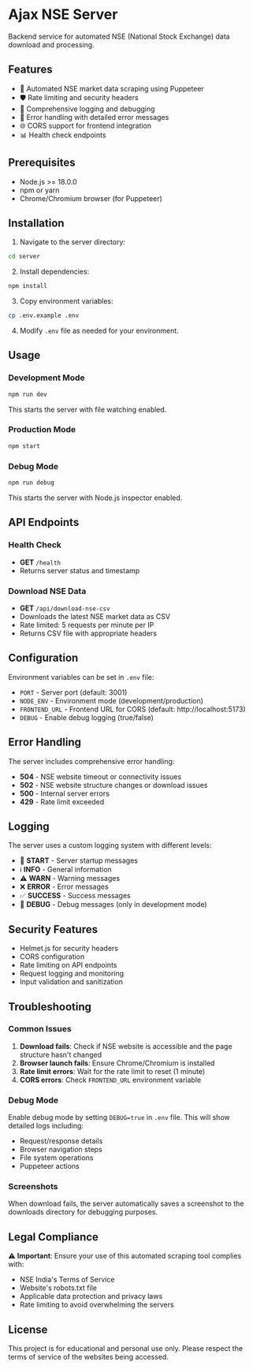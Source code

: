 # Ajax NSE Server

Backend service for automated NSE (National Stock Exchange) data download and processing.

## Features

- 🤖 Automated NSE market data scraping using Puppeteer
- 🛡️ Rate limiting and security headers
- 📝 Comprehensive logging and debugging
- 🔄 Error handling with detailed error messages
- 🌐 CORS support for frontend integration
- 📊 Health check endpoints

## Prerequisites

- Node.js >= 18.0.0
- npm or yarn
- Chrome/Chromium browser (for Puppeteer)

## Installation

1. Navigate to the server directory:

```bash
cd server
```

2. Install dependencies:

```bash
npm install
```

3. Copy environment variables:

```bash
cp .env.example .env
```

4. Modify `.env` file as needed for your environment.

## Usage

### Development Mode

```bash
npm run dev
```

This starts the server with file watching enabled.

### Production Mode

```bash
npm start
```

### Debug Mode

```bash
npm run debug
```

This starts the server with Node.js inspector enabled.

## API Endpoints

### Health Check

- **GET** `/health`
- Returns server status and timestamp

### Download NSE Data

- **GET** `/api/download-nse-csv`
- Downloads the latest NSE market data as CSV
- Rate limited: 5 requests per minute per IP
- Returns CSV file with appropriate headers

## Configuration

Environment variables can be set in `.env` file:

- `PORT` - Server port (default: 3001)
- `NODE_ENV` - Environment mode (development/production)
- `FRONTEND_URL` - Frontend URL for CORS (default: http://localhost:5173)
- `DEBUG` - Enable debug logging (true/false)

## Error Handling

The server includes comprehensive error handling:

- **504** - NSE website timeout or connectivity issues
- **502** - NSE website structure changes or download issues
- **500** - Internal server errors
- **429** - Rate limit exceeded

## Logging

The server uses a custom logging system with different levels:

- 🚀 **START** - Server startup messages
- ℹ️ **INFO** - General information
- ⚠️ **WARN** - Warning messages
- ❌ **ERROR** - Error messages
- ✅ **SUCCESS** - Success messages
- 🐛 **DEBUG** - Debug messages (only in development mode)

## Security Features

- Helmet.js for security headers
- CORS configuration
- Rate limiting on API endpoints
- Request logging and monitoring
- Input validation and sanitization

## Troubleshooting

### Common Issues

1. **Download fails**: Check if NSE website is accessible and the page structure hasn't changed
2. **Browser launch fails**: Ensure Chrome/Chromium is installed
3. **Rate limit errors**: Wait for the rate limit to reset (1 minute)
4. **CORS errors**: Check `FRONTEND_URL` environment variable

### Debug Mode

Enable debug mode by setting `DEBUG=true` in `.env` file. This will show detailed logs including:

- Request/response details
- Browser navigation steps
- File system operations
- Puppeteer actions

### Screenshots

When download fails, the server automatically saves a screenshot to the downloads directory for debugging purposes.

## Legal Compliance

⚠️ **Important**: Ensure your use of this automated scraping tool complies with:

- NSE India's Terms of Service
- Website's robots.txt file
- Applicable data protection and privacy laws
- Rate limiting to avoid overwhelming the servers

## License

This project is for educational and personal use only. Please respect the terms of service of the websites being accessed.
